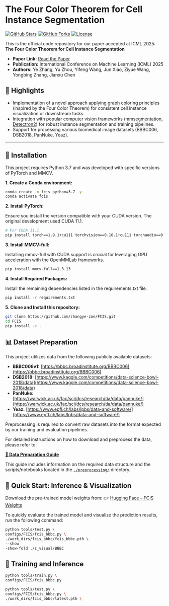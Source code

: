 # The Four Color Theorem for Cell Instance Segmentation

[![GitHub Stars](https://img.shields.io/github/stars/zhangye-zoe/FCIS.svg?style=social)](https://github.com/zhangye-zoe/FCIS/stargazers)
[![GitHub Forks](https://img.shields.io/github/forks/zhangye-zoe/FCIS.svg?style=social)](https://github.com/zhangye-zoe/FCIS/network/members)
[![License](https://img.shields.io/github/license/zhangye-zoe/FCIS.svg)](LICENSE)

This is the official code repository for our paper accepted at ICML 2025:
**The Four Color Theorem for Cell Instance Segmentation**

* **Paper Link:** [Read the Paper](https://openreview.net/pdf?id=VK8SuRaJfX)
* **Publication:** International Conference on Machine Learning (ICML) 2025
* **Authors:** Ye Zhang, Yu Zhou, Yifeng Wang, Jun Xiao, Ziyue Wang, Yongbing Zhang, Jianxu Chen


## 🌟 Highlights

* Implementation of a novel approach applying graph coloring principles (inspired by the Four Color Theorem) for consistent cell instance visualization or downstream tasks.
* Integration with popular computer vision frameworks ([mmsegmentation](https://github.com/open-mmlab/mmsegmentation), [Detectron2](https://github.com/facebookresearch/detectron2)) for robust instance segmentation and training pipelines.
* Support for processing various biomedical image datasets (BBBC006, DSB2018, PanNuke, Yeaz).

---

## 🚀 Installation

This project requires Python 3.7 and was developed with specific versions of PyTorch and MMCV.

**1. Create a Conda environment:**

```bash
conda create -n fcis python=3.7 -y
conda activate fcis
```
**2. Install PyTorch:**

Ensure you install the version compatible with your CUDA version. The original development used CUDA 11.1.
```bash
# For CUDA 11.1
pip install torch==1.9.1+cu111 torchvision==0.10.1+cu111 torchaudio==0.9.1 -f https://download.pytorch.org/whl/torch_stable.html
```

**3. Install MMCV-full:**

Installing mmcv-full with CUDA support is crucial for leveraging GPU acceleration with the OpenMMLab frameworks.

```bash
pip install mmcv-full==1.3.13
```
**4. Install Required Packages:**

Install the remaining dependencies listed in the requirements.txt file.
```bash
pip install -r requirements.txt
```
**5. Clone and Install this repository:**
```bash
git clone https://github.com/zhangye-zoe/FCIS.git
cd FCIS
pip install -e .
```

## 📊 Dataset Preparation

This project utilizes data from the following publicly available datasets:

* **BBBC006v1:** [https://bbbc.broadinstitute.org/BBBC006](https://bbbc.broadinstitute.org/BBBC006)
* **DSB2018:** [https://www.kaggle.com/competitions/data-science-bowl-2018/data](https://www.kaggle.com/competitions/data-science-bowl-2018/data)
* **PanNuke:** [https://warwick.ac.uk/fac/sci/dcs/research/tia/data/pannuke/](https://warwick.ac.uk/fac/sci/dcs/research/tia/data/pannuke/)
* **Yeaz:** [https://www.epfl.ch/labs/lpbs/data-and-software/](https://www.epfl.ch/labs/lpbs/data-and-software/)

Preprocessing is required to convert raw datasets into the format expected by our training and evaluation pipelines.

For detailed instructions on how to download and preprocess the data, please refer to:

[**&#x1F4C4; Data Preparation Guide**](./docs/data_prepare.md)

This guide includes information on the required data structure and the scripts/notebooks located in the [`./preprocessing/`](./preprocessing/) directory.


## 🚀 Quick Start: Inference & Visualization

Download the pre-trained model weights from:
👉 [Hugging Face – FCIS Weights](https://huggingface.co/zhangye-zoe/FCIS-Weight/tree/main/checkpoints)

To quickly evaluate the trained model and visualize the prediction results, run the following command:

```bash
python tools/test.py \
configs/FCIS/fcis_bbbc.py \
./work_dirs/fcis_bbbc/fcis_bbbc.pth \
--show
-show-fold ./z_visual/BBBC
```

## 🧪 Training and Inference

```bash
python tools/train.py \
configs/FCIS/fcis_bbbc.py
```


```bash
python tools/test.py \
configs/FCIS/fcis_bbbc.py \
./work_dirs/fcis_bbbc/latest.pth \
```